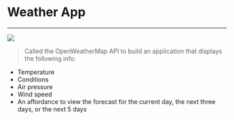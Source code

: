 # Weather App
___

![](https://user-images.githubusercontent.com/30006986/32010510-a5ed2348-b977-11e7-96b1-bebe6e1eec2e.gif)

>Called the OpenWeatherMap API to build an application that displays the following info:

- Temperature
- Conditions
- Air pressure
- Wind speed
- An affordance to view the forecast for the current day, the next three days, or the next 5 days
